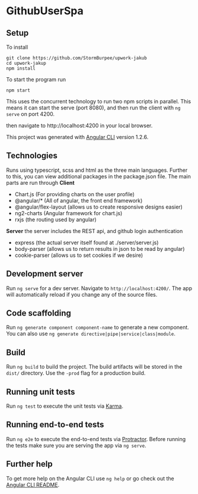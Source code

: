 # GithubUserSpa

## Setup
To install
```
git clone https://github.com/StormBurpee/upwork-jakub
cd upwork-jakup
npm install
```

To start the program run
```
npm start
```
This uses the concurrent technology to run two npm scripts in parallel.
This means it can start the serve (port 8080), and then run the client with `ng serve` on port 4200.

then navigate to http://localhost:4200 in your local browser.

This project was generated with [Angular CLI](https://github.com/angular/angular-cli) version 1.2.6.

## Technologies
Runs using typescript, scss and html as the three main languages.
Further to this, you can view additional packages in the package.json file.
The main parts are run through
**Client**
- Chart.js (For providing charts on the user profile)
- @angular/* (All of angular, the front end framework)
- @angular/flex-layout (allows us to create responsive designs easier)
- ng2-charts (Angular framework for chart.js)
- rxjs (the routing used by angular)

**Server**
the server includes the REST api, and github login authentication
- express (the actual server itself found at ./server/server.js)
- body-parser (allows us to return results in json to be read by angular)
- cookie-parser (allows us to set cookies if we desire)

## Development server

Run `ng serve` for a dev server. Navigate to `http://localhost:4200/`. The app will automatically reload if you change any of the source files.

## Code scaffolding

Run `ng generate component component-name` to generate a new component. You can also use `ng generate directive|pipe|service|class|module`.

## Build

Run `ng build` to build the project. The build artifacts will be stored in the `dist/` directory. Use the `-prod` flag for a production build.

## Running unit tests

Run `ng test` to execute the unit tests via [Karma](https://karma-runner.github.io).

## Running end-to-end tests

Run `ng e2e` to execute the end-to-end tests via [Protractor](http://www.protractortest.org/).
Before running the tests make sure you are serving the app via `ng serve`.

## Further help

To get more help on the Angular CLI use `ng help` or go check out the [Angular CLI README](https://github.com/angular/angular-cli/blob/master/README.md).
